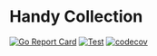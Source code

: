 # Handy Collection

[![Go Report Card](https://goreportcard.com/badge/github.com/hsldymq/handyCollection)](https://goreportcard.com/report/github.com/hsldymq/handyCollection)
[![Test](https://github.com/hsldymq/handyCollection/actions/workflows/test.yml/badge.svg)](https://github.com/hsldymq/handyCollection/actions/workflows/test.yml)
[![codecov](https://codecov.io/gh/hsldymq/handyCollection/branch/main/graph/badge.svg?token=S3FNJM43U5)](https://codecov.io/gh/hsldymq/handyCollection)

